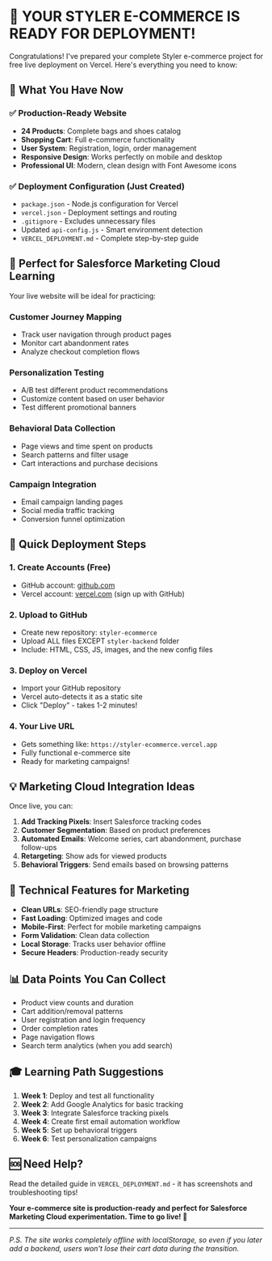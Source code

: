 # 🚀 YOUR STYLER E-COMMERCE IS READY FOR DEPLOYMENT!

Congratulations! I've prepared your complete Styler e-commerce project for free live deployment on Vercel. Here's everything you need to know:

## 🎯 What You Have Now

### ✅ Production-Ready Website
- **24 Products**: Complete bags and shoes catalog
- **Shopping Cart**: Full e-commerce functionality  
- **User System**: Registration, login, order management
- **Responsive Design**: Works perfectly on mobile and desktop
- **Professional UI**: Modern, clean design with Font Awesome icons

### ✅ Deployment Configuration (Just Created)
- `package.json` - Node.js configuration for Vercel
- `vercel.json` - Deployment settings and routing
- `.gitignore` - Excludes unnecessary files  
- Updated `api-config.js` - Smart environment detection
- `VERCEL_DEPLOYMENT.md` - Complete step-by-step guide

## 🌟 Perfect for Salesforce Marketing Cloud Learning

Your live website will be ideal for practicing:

### Customer Journey Mapping
- Track user navigation through product pages
- Monitor cart abandonment rates
- Analyze checkout completion flows

### Personalization Testing  
- A/B test different product recommendations
- Customize content based on user behavior
- Test different promotional banners

### Behavioral Data Collection
- Page views and time spent on products
- Search patterns and filter usage
- Cart interactions and purchase decisions

### Campaign Integration
- Email campaign landing pages
- Social media traffic tracking  
- Conversion funnel optimization

## 🚀 Quick Deployment Steps

### 1. **Create Accounts** (Free)
- GitHub account: [github.com](https://github.com)
- Vercel account: [vercel.com](https://vercel.com) (sign up with GitHub)

### 2. **Upload to GitHub**
- Create new repository: `styler-ecommerce`
- Upload ALL files EXCEPT `styler-backend` folder
- Include: HTML, CSS, JS, images, and the new config files

### 3. **Deploy on Vercel**
- Import your GitHub repository  
- Vercel auto-detects it as a static site
- Click "Deploy" - takes 1-2 minutes!

### 4. **Your Live URL**
- Gets something like: `https://styler-ecommerce.vercel.app`
- Fully functional e-commerce site
- Ready for marketing campaigns!

## 💡 Marketing Cloud Integration Ideas

Once live, you can:

1. **Add Tracking Pixels**: Insert Salesforce tracking codes
2. **Customer Segmentation**: Based on product preferences  
3. **Automated Emails**: Welcome series, cart abandonment, purchase follow-ups
4. **Retargeting**: Show ads for viewed products
5. **Behavioral Triggers**: Send emails based on browsing patterns

## 🔧 Technical Features for Marketing

- **Clean URLs**: SEO-friendly page structure
- **Fast Loading**: Optimized images and code
- **Mobile-First**: Perfect for mobile marketing campaigns  
- **Form Validation**: Clean data collection
- **Local Storage**: Tracks user behavior offline
- **Secure Headers**: Production-ready security

## 📊 Data Points You Can Collect

- Product view counts and duration
- Cart addition/removal patterns  
- User registration and login frequency
- Order completion rates
- Page navigation flows
- Search term analytics (when you add search)

## 🎓 Learning Path Suggestions

1. **Week 1**: Deploy and test all functionality
2. **Week 2**: Add Google Analytics for basic tracking
3. **Week 3**: Integrate Salesforce tracking pixels
4. **Week 4**: Create first email automation workflow
5. **Week 5**: Set up behavioral triggers
6. **Week 6**: Test personalization campaigns

## 🆘 Need Help?

Read the detailed guide in `VERCEL_DEPLOYMENT.md` - it has screenshots and troubleshooting tips!

**Your e-commerce site is production-ready and perfect for Salesforce Marketing Cloud experimentation. Time to go live! 🌟**

---

*P.S. The site works completely offline with localStorage, so even if you later add a backend, users won't lose their cart data during the transition.*